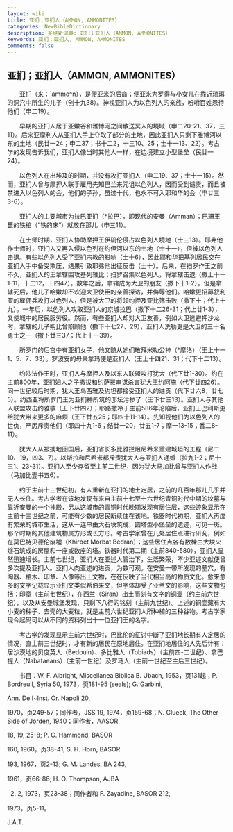 ```yaml
---
layout: wiki
title: 亚扪；亚扪人（AMMON, AMMONITES）
categories: NewBibleDictionary
description: 圣经新词典: 亚扪；亚扪人（AMMON, AMMONITES）
keywords: 亚扪；亚扪人, AMMON, AMMONITES
comments: false
---
```


## 亚扪；亚扪人（AMMON, AMMONITES）

　　亚扪（来：`ammo^n），是便亚米的后裔；便亚米为罗得与小女儿在靠近琐珥的洞穴中所生的儿子（创十九38）。神视亚扪人为以色列人的亲族，吩咐百姓恩待他们（申二19）。

　　早期的亚扪人居于亚嫩谷和雅博河之间散送冥人的境域（申二20-21、37，三11）。后来亚摩利人从亚扪人手上夺取了部分的土地，因此亚扪人只剩下雅博河以东的土地（民廿一24；申二37；书十二2，十三10、25；士十一13、22）。考古学的发现告诉我们，亚扪人像当时其他人一样，在边境建立小型堡垒（民廿一24）。

　　以色列人在出埃及的时期，并没有攻打亚扪人（申二19、37；士十一15）。然而，亚扪人曾与摩押人联手雇用先知巴兰来咒诅以色列人，因而受到谴责，而且被禁进入以色列人的会，他们的子孙，虽过十代，也永不可入耶和华的会（申廿三3-6）。

　　亚扪人的主要城市为拉巴亚扪（*拉巴），即现代的安曼（Amman）；巴珊王噩的铁棺（“铁的床”）就放在那儿（申三11）。

　　在士师时期，亚扪人协助摩押王伊矶伦侵占以色列人境地（士三13）。耶弗他作士师时，亚扪人又再入侵以色列在约但河以东的土地（士十一），但被以色列人击退。有些以色列人受了亚扪宗教的影响（士十6），因此耶和华把基列居民交在亚扪人手中备受欺压，结果引致耶弗他出征反击（士十）。后来，在扫罗作王之前不久，亚扪人的王拿辖围攻基列雅比；扫罗召集以色列人，将拿辖击退（撒上十一1-11，十二12，十四47）。数年之后，拿辖成为大卫的朋友（撒下十1-2）。但是拿辖死后，他儿子哈嫩却不欢迎大卫使臣的亲善探访，并侮辱他们。哈嫩更招募叙利亚的雇佣兵攻打以色列人，但是被大卫的将领约押及亚比筛击败（撒下十；代上十九）。一年后，以色列人攻取亚扪人的京城拉巴（撒下十二26-31；代上廿1-3），又使城中的居民服劳役。然而，有些亚扪人却对大卫友善，例如大卫逃避押沙龙时，拿辖的儿子朔比曾照顾他（撒下十七27、29），亚扪人洗勒更是大卫的三十名勇士之一（撒下廿三37；代上十一39）。

　　所罗门的后宫中有亚扪女子，他又随从她们敬拜米勒公神（*摩洛）（王上十一1、5、7、33）。罗波安的母亲拿玛便是亚扪人（王上十四21、31；代下十二13）。

　　约沙法作王时，亚扪人与摩押人及以东人联盟攻打犹大（代下廿1-30）。约在主前800年，亚扪妇人之子撒拔和约萨拔串谋杀害犹大王约阿施（代下廿四26）。同一世纪较后时期，犹大王乌西雅及约坦都接受亚扪人的进贡（代下廿六8，廿七5）。约西亚将所罗门王为亚扪神所筑的邸坛污秽了（王下廿三13）。亚扪人与其他人联盟攻击约雅敬（王下廿四2）；耶路撒冷于主前586年沦陷后，亚扪王巴利斯更给犹大带来更多的麻烦（王下廿五25；耶四十11-14）。先知视他们为以色列人的世仇，严厉斥责他们（耶四十九1-6；结廿一20，廿五1-7；摩一13-15；番二8-11）。

　　犹大人从被掳地回国后，亚扪省长多比雅拦阻尼希米重建城垣的工程（尼二10、19，四3、7）。以斯拉和尼希米都斥责犹大人与亚扪人通婚（拉九1-2；尼十三1、23-31）。亚扪人至少存留至主前二世纪，因为犹大马加比曾与亚扪人作战（马加比壹书五6）。

　　约于主前十三世纪初，有人重新在亚扪的地土定居，之前的几百年那儿几乎并无人长住。考古学者在该地发现有来自主前十七至十六世纪青铜时代中期的坟墓与靠近安曼的一个神殿，另从这城市的青铜时代晚期发现有居住层，这些迹象显示在主前十三世纪之前，可能有少数的居民断续住在该地。铁器时代初期，亚扪人再度有繁荣的城市生活，这从一连串由大石块筑成，圆塔型小堡垒的遗迹，可见一斑。那个时期的其他建筑物属方形或长方形。考古学家曾在几处居住点进行研究，例如在莫巴特贝德伦废墟（Khirbet Morbat Bedran）；这些居住点各有数楝由大块火燧石筑成的房屋和一座或数座的塔。铁器时代第二期（主前840-580），亚扪人显然迅速增长。主前七世纪，亚扪人在亚述人管治下，生活繁荣，不少亚述文献便曾多次提及亚扪人。亚扪人向亚述的进贡，为数可观。在安曼一带所发现的墓穴，有陶器、棺木、印章、人像等出土文物，在在反映了当代相当高的物质文化。愈来愈多的文字记载显示亚扪文类似希伯来文，但字体却受了亚兰文的影响，这些文物包括：印章（主前七世纪），在西兰（Siran）出土而刻有文字的铜壶（约主前六世纪），以及从安曼城堡发现、只剩下八行的铭刻（主前九世纪）。上述的铜壶藏有大小麦的种子、去壳的大麦粒，就是主前六世纪亚扪人所种植的三种谷物。考古学家现今起码可以从不同的资料列出十一位亚扪王的名字。

　　考古学的发现显示主前六世纪时，巴比伦的征讨中断了亚扪地长期有人定居的情况，直主前三世纪时，才有新的居民在原地居住。在亚扪地居住的人先后计有：居沙漠地的贝度英人（Bedouin）、多比雅人（Tobiads）（主前四-二世纪）、拿巴提人（Nabataeans）（主前一世纪）及罗马人（主前一世纪至主后三世纪）。

　　书目：W. F. Albright, Miscellanea Biblica B. Ubach, 1953，页131起；P. Bordreuil, Syria 50, 1973，页181-95 (seals); G. Garbini,

Ann. De l~Inst. Or. Napoli 20,

1970，页249-57；同作者，JSS 19, 1974，页159-68；N. Glueck, The Other Side of Jorden, 1940；同作者，AASOR

18, 19, 25-8; P. C. Hammond, BASOR

160, 1960，页38-41; S. H. Horn, BASOR

193, 1967，页2-13; G. M. Landes, BA 243,

1961，页66-86; H. O. Thompson, AJBA

2. 2, 1973，页23-38；同作者和 F. Zayadine, BASOR 212,

1973，页5-11。

J.A.T.






